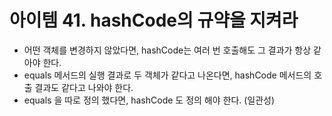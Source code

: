# 아이템 41. hashCode의 규약을 지켜라

- 어떤 객체를 변경하지 않았다면, hashCode는 여러 번 호출해도 그 결과가 항상 같아야 한다.
- equals 메서드의 실행 결과로 두 객체가 같다고 나온다면, hashCode 메서드의 호출 결과도 같다고 나와야 한다.
- equals 을 따로 정의 했다면, hashCode 도 정의 해야 한다. (일관성)